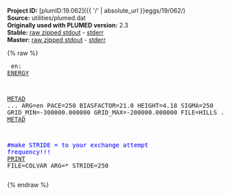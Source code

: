 **Project ID:** [plumID:19.062]({{ '/' | absolute_url }}eggs/19/062/)  
**Source:** utilities/plumed.dat  
**Originally used with PLUMED version:** 2.3  
**Stable:** [raw zipped stdout](plumed.dat.plumed.stdout.txt.zip) - [stderr](plumed.dat.plumed.stderr)  
**Master:** [raw zipped stdout](plumed.dat.plumed_master.stdout.txt.zip) - [stderr](plumed.dat.plumed_master.stderr)  

{% raw %}<pre>
en: <a href="https://plumed.github.io/doc-master/user-doc/html/_e_n_e_r_g_y.html">ENERGY</a>

<a href="https://plumed.github.io/doc-master/user-doc/html/_m_e_t_a_d.html">METAD</a> ...
ARG=en
PACE=250 BIASFACTOR=21.0 HEIGHT=4.18 
SIGMA=250
GRID_MIN=-300000.000000
GRID_MAX=-200000.000000
FILE=HILLS
... <a href="https://plumed.github.io/doc-master/user-doc/html/_m_e_t_a_d.html">METAD</a>

<span style="color:blue">#make STRIDE = to your exchange attempt frequency!!!</span>
<a href="https://plumed.github.io/doc-master/user-doc/html/_p_r_i_n_t.html">PRINT</a> FILE=COLVAR ARG=* STRIDE=250
</pre>{% endraw %}
